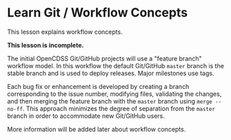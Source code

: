 # Learn Git / Workflow Concepts #

This lesson explains workflow concepts.

**This lesson is incomplete.**

The initial OpenCDSS Git/GitHub projects will use a "feature branch" workflow model.
In this workflow the default Git/GitHub `master` branch is the stable branch and is used to deploy releases.
Major milestones use tags.

Each bug fix or enhancement is developed by creating a branch corresponding to the issue number,
modifying files, validating the changes, and then merging the feature branch with the `master` branch using `merge --no-ff`.
This approach minimizes the degree of separation from the `master` branch in order to accommodate new Git/GitHub users.

More information will be added later about workflow concepts.
